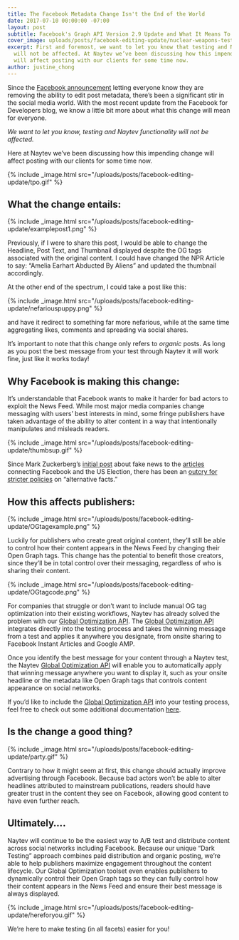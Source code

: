 ```yaml
---
title: The Facebook Metadata Change Isn't the End of the World
date: 2017-07-10 00:00:00 -07:00
layout: post
subtitle: Facebook's Graph API Version 2.9 Update and What It Means To You
cover_image: uploads/posts/facebook-editing-update/nuclear-weapons-test.jpg
excerpt: First and foremost, we want to let you know that testing and Naytev functionality
  will not be affected. At Naytev we’ve been discussing how this impending change
  will affect posting with our clients for some time now.
author: justine_chong
---
```


Since the [Facebook announcement](https://developers.facebook.com/blog/post/2017/06/27/API-Change-Log-Modifying-Link-Previews) letting everyone know they are removing the ability to edit post metadata, there’s been a significant stir in the social media world. With the most recent update from the Facebook for Developers blog, we know a little bit more about what this change will mean for everyone.

*We want to let you know, testing and Naytev functionality will not be affected.*

Here at Naytev we’ve been discussing how this impending change will affect posting with our clients for some time now.

{% include _image.html src="/uploads/posts/facebook-editing-update/tpo.gif" %}

## What the change entails:

{% include _image.html src="/uploads/posts/facebook-editing-update/examplepost1.png" %}

Previously, if I were to share this post, I would be able to change the Headline, Post Text, and Thumbnail displayed despite the OG tags associated with the original content. I could have changed the NPR Article to say: “Amelia Earhart Abducted By Aliens” and updated the thumbnail accordingly.

At the other end of the spectrum, I could take a post like this:

{% include _image.html src="/uploads/posts/facebook-editing-update/nefariouspuppy.png" %}

and have it redirect to something far more nefarious, while at the same time aggregating likes, comments and spreading via social shares.

It’s important to note that this change only refers to *organic* posts. As long as you post the best message from your test through Naytev it will work fine, just like it works today!

## Why Facebook is making this change:

It’s understandable that Facebook wants to make it harder for bad actors to exploit the News Feed. While most major media companies change messaging with users’ best interests in mind, some fringe publishers have taken advantage of the ability to alter content in a way that intentionally manipulates and misleads readers.

{% include _image.html src="/uploads/posts/facebook-editing-update/thumbsup.gif" %}

Since Mark Zuckerberg’s [initial post](https://www.facebook.com/zuck/posts/10103269806149061) about fake news to the [articles](http://www.bbc.com/news/uk-39830727) connecting Facebook and the US Election, there has been an [outcry for](https://www.theguardian.com/technology/2017/may/16/facebook-fake-news-tools-not-working) [stricter policies](https://techcrunch.com/2017/07/07/fake-news-is-a-war-effort-humans-need-to-lead/) on “alternative facts.”

## How this affects publishers:

{% include _image.html src="/uploads/posts/facebook-editing-update/OGtagexample.png" %}

Luckily for publishers who create great original content, they’ll still be able to control how their content appears in the News Feed by changing their Open Graph tags. This change has the potential to benefit those creators, since they’ll be in total control over their messaging, regardless of who is sharing their content.

{% include _image.html src="/uploads/posts/facebook-editing-update/OGtagcode.png" %}

For companies that struggle or don’t want to include manual OG tag optimization into their existing workflows, Naytev has already solved the problem with our [Global Optimization API](http://success.naytev.com/apply-amplify-test-results-with-naytev-s-global-optimization/global-optimization-overview). The [Global Optimization API](http://success.naytev.com/apply-amplify-test-results-with-naytev-s-global-optimization/global-optimization-overview) integrates directly into the testing process and takes the winning message from a test and applies it anywhere you designate, from onsite sharing to Facebook Instant Articles and Google AMP.

Once you identify the best message for your content through a Naytev test, the Naytev [Global Optimization API](http://success.naytev.com/apply-amplify-test-results-with-naytev-s-global-optimization/global-optimization-overview) will enable you to automatically apply that winning message anywhere you want to display it, such as your onsite headline or the metadata like Open Graph tags that controls content appearance on social networks.

If you’d like to include the [Global Optimization API](http://success.naytev.com/apply-amplify-test-results-with-naytev-s-global-optimization/global-optimization-overview) into your testing process, feel free to check out some additional documentation [here](http://success.naytev.com/apply-amplify-test-results-with-naytev-s-global-optimization/global-optimization-overview).

## Is the change a good thing?

{% include _image.html src="/uploads/posts/facebook-editing-update/party.gif" %}

Contrary to how it might seem at first, this change should actually improve advertising through Facebook. Because bad actors won’t be able to alter headlines attributed to mainstream publications, readers should have greater trust in the content they see on Facebook, allowing good content to have even further reach.

## Ultimately….

Naytev will continue to be the easiest way to A/B test and distribute content across social networks including Facebook. Because our unique “Dark Testing” approach combines paid distribution and organic posting, we’re able to help publishers maximize engagement throughout the content lifecycle. Our Global Optimization toolset even enables publishers to dynamically control their Open Graph tags so they can fully control how their content appears in the News Feed and ensure their best message is always displayed.

{% include _image.html src="/uploads/posts/facebook-editing-update/hereforyou.gif" %}

We’re here to make testing (in all facets) easier for you!

